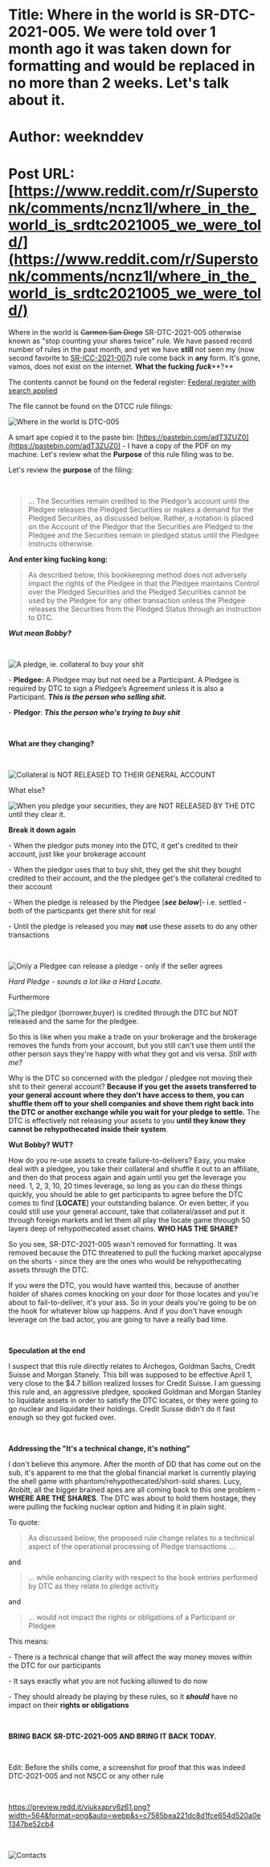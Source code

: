 # Title: Where in the world is SR-DTC-2021-005. We were told over 1 month ago it was taken down for formatting and would be replaced in no more than 2 weeks. Let's talk about it.
# Author: weeknddev
# Post URL: [https://www.reddit.com/r/Superstonk/comments/ncnz1l/where_in_the_world_is_srdtc2021005_we_were_told/](https://www.reddit.com/r/Superstonk/comments/ncnz1l/where_in_the_world_is_srdtc2021005_we_were_told/)


Where in the world is ~~Carmen San Diego~~ SR-DTC-2021-005 otherwise known as "stop counting your shares twice" rule. We have passed record number of rules in the past month, and yet we have **still** not seen my (now second favorite to [SR-ICC-2021-007](https://www.sec.gov/rules/sro/icc/2021/34-91894.pdf)) rule come back in **any** form. It's gone, vamos, does not exist on the internet. **What the fucking** ***fuck***\*\*?\*\*

The contents cannot be found on the federal register: [Federal register with search applied](https://www.federalregister.gov/documents/search?conditions%5Bagencies%5D%5B%5D=securities-and-exchange-commission&conditions%5Bterm%5D=dtc-2021-005)

The file cannot be found on the DTCC rule filings:

![Where in the world is DTC-005](https://preview.redd.it/06gy8vb3j6z61.png?width=904&format=png&auto=webp&s=722af39eb0b6ece1a6389c9f8da643864ac152ee)

A smart ape copied it to the paste bin: [https://pastebin.com/adT3ZUZ0](https://pastebin.com/adT3ZUZ0) \- I have a copy of the PDF on my machine. Let's review what the **Purpose** of this rule filing was to be.

Let's review the **purpose** of the filing:

&#x200B;

>... The Securities remain credited to the Pledgor’s account until the Pledgee releases the Pledged Securities or makes a demand for the Pledged Securities, as discussed below. Rather, a notation is placed on the Account of the Pledgor that the Securities are Pledged to the Pledgee and the Securities remain in pledged status until the Pledgee instructs otherwise.

**And enter king fucking kong:**

>As described below, this bookkeeping method does not adversely impact the rights of the Pledgee in that the Pledgee maintains Control over the Pledged Securities and the Pledged Securities cannot be used by the Pledgee for any other transaction unless the Pledgee releases the Securities from the Pledged Status through an instruction to DTC.

***Wut mean Bobby?***

&#x200B;

![A pledge, ie. collateral to buy your shit](https://preview.redd.it/lfz45upfm6z61.png?width=652&format=png&auto=webp&s=35fd91b20cf4386e8d49488ebba55f597ba559ca)

\- **Pledgee:**  A Pledgee may but not need be a Participant. A Pledgee is required by DTC to sign a Pledgee’s Agreement unless it is also a Participant. ***This is the person who selling shit.***

\- **Pledgor**: ***This the person who's trying to buy shit***

&#x200B;

**What are they changing?**

&#x200B;

![Collateral is NOT RELEASED TO THEIR GENERAL ACCOUNT](https://preview.redd.it/p0w14o31n6z61.png?width=1215&format=png&auto=webp&s=c6475cca0fe26894a980945580a2a3f97a247419)

What else?

![When you pledge your securities, they are NOT RELEASED BY THE DTC until they clear it.](https://preview.redd.it/erylgxvfn6z61.png?width=1283&format=png&auto=webp&s=a0b6faa0b2b6dbe8757a5256dce03dfbe3ed168a)

**Break it down again**

\- When the pledgor puts money into the DTC, it get's credited to their account, just like your brokerage account

\- When the pledgor uses that to buy shit, they get the shit they bought credited to their account, and the the pledgee get's the collateral credited to their account

\- When the pledge is released by the Pledgee \[***see below***\]- i.e. settled - both of the particpants get there shit for real

\- Until the pledge is released you may **not** use these assets to do any other transactions

&#x200B;

![Only a Pledgee can release a pledge - only if the seller agrees](https://preview.redd.it/lajomoe3p6z61.png?width=1012&format=png&auto=webp&s=df5a089cdc94248945adac517e8ff4e356c73cb2)

*Hard Pledge - sounds a lot like a Hard Locate.*

Furthermore

![The pledgor \(borrower,buyer\) is credited through the DTC but NOT released and the same for the pledgee.](https://preview.redd.it/anz6x6zfp6z61.png?width=1333&format=png&auto=webp&s=6fb096c9ea60b2790b3e33f214ea85ea4d973c8e)

So this is like when you make a trade on your brokerage and the brokerage removes the funds from your account, but you still can't use them until the other person says they're happy with what they got and vis versa. *Still with me?*

Why is the DTC so concerned with the pledgor / pledgee not moving their shit to their general account? **Because if you get the assets transferred to your general account where they don't have access to them, you can shuffle them off to your shell companies and shove them right back into the DTC or another exchange while you wait for your pledge to settle.** The DTC is effectively not releasing your assets to you **until they know they cannot be rehypothecated inside their system**.

**Wut Bobby? WUT?**

How do you re-use assets to create failure-to-delivers? Easy, you make deal with a pledgee, you take their collateral and shuffle it out to an affiliate, and then do that process again and again until you get the leverage you need. 1, 2, 3, 10, 20 times leverage, so long as you can do these things quickly, you should be able to get participants to agree before the DTC comes to find \[**LOCATE**\] your outstanding balance. Or even better, if you could still use your general account, take that collateral/asset and put it through foreign markets and let them all play the locate game through 50 layers deep of rehypothecated asset chains. **WHO HAS THE SHARE?**

So you see, SR-DTC-2021-005 wasn't removed for formatting. It was removed because the DTC threatened to pull the fucking market apocalypse on the shorts - since they are the ones who would be rehypothecating assets through the DTC.

If you were the DTC, you would have wanted this, because of another holder of shares comes knocking on your door for those locates and you're about to fail-to-deliver, it's your ass. So in your deals you're going to be on the hook for whatever blow up happens. And if you don't have enough leverage on the bad actor, you are going to have a really bad time.

&#x200B;

**Speculation at the end**

I suspect that this rule directly relates to Archegos, Goldman Sachs, Credit Suisse and Morgan Stanely. This bill was supposed to be effective April 1, very close to the $4.7 billion realized losses for Credit Suisse. I am guessing this rule and, an aggressive pledgee, spooked Goldman and Morgan Stanley to liquidate assets in order to satisfy the DTC locates, or they were going to go nuclear and liquidate their holdings. Credit Suisse didn't do it fast enough so they got fucked over.

&#x200B;

**Addressing the "It's a technical change, it's nothing"**

I don't believe this anymore. After the month of DD that has come out on the sub, it's apparent to me that the global financial market is currently playing the shell game with phantom/rehypothecated/short-sold shares. Lucy, Atobitt, all the bigger brained apes are all coming back to this one problem - **WHERE ARE THE SHARES**. The DTC was about to hold them hostage, they were pulling the fucking nuclear option and hiding it in plain sight.

To quote:

>As discussed below, the proposed rule change relates to a technical aspect of the operational processing of Pledge transactions ...

and

>... while enhancing clarity with respect to the book entries performed by DTC as they relate to pledge activity

and

>... would not impact the rights or obligations of a Participant or Pledgee

This means:

\- There is a technical change that will affect the way money moves within the DTC for our participants

\- It says exactly what you are not fucking allowed to do now

\- They should already be playing by these rules, so it ***should*** have no impact on their **rights or obligations**

&#x200B;

**BRING BACK SR-DTC-2021-005 AND BRING IT BACK TODAY.**

&#x200B;

Edit: Before the shills come, a screenshot for proof that this was indeed DTC-2021-005 and not NSCC or any other rule

&#x200B;

https://preview.redd.it/viukxaprv6z61.png?width=564&format=png&auto=webp&s=c7585bea221dc8d1fce654d520a0e1347be52cb4

&#x200B;

![Contacts](https://preview.redd.it/enmot9qiz6z61.png?width=519&format=png&auto=webp&s=665bfafaf5e3beccd9e13884e478649f68c38e5d)